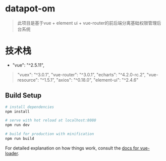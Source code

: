 # datapot-om

> 此项目是基于vue + element ui + vue-router的前后端分离基础权限管理后台系统

# 技术栈

* "vue": "^2.5.11",
> "vuex": "^3.0.1",
> "vue-router": "^3.0.1",
> "echarts": "^4.2.0-rc.2",
> "vue-resource": "^1.5.1",
> "axios": "^0.18.0",
> "element-ui": "^2.4.6"

## Build Setup

``` bash
# install dependencies
npm install

# serve with hot reload at localhost:8080
npm run dev

# build for production with minification
npm run build
```

For detailed explanation on how things work, consult the [docs for vue-loader](http://vuejs.github.io/vue-loader).
